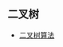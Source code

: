 

## 二叉树

- [二叉树算法](https://github.com/yxhuangCH/LeetCode/blob/master/%E4%BA%8C%E5%8F%89%E6%A0%91/%E4%BA%8C%E5%8F%89%E6%A0%91%E7%AE%97%E6%B3%95.md)




